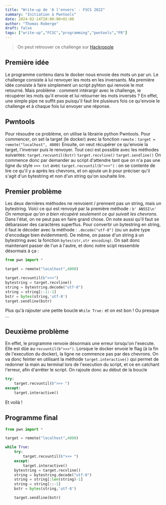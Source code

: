 ```yaml
---
title: "Write-up de 'A l'envers' - FSCS 2022"
summary: "Initiation à Pwntools"
date: 2024-02-14T20:00:00+01:00
author: "Thomas Roberge"
draft: false
tags: ["write-up","FCSC","programming","pwntools","FR"]
---
```


> On peut retrouver ce challenge sur [Hackropole](https://hackropole.fr/fr/challenges/misc/fcsc2022-misc-a-l-envers/)

## Première idée
Le programme contenu dans le docker nous envoie des mots un par un. Le challenge consiste à lui renvoyer les mots en les inversants. Ma première idée consiste à faire simplement un script pyhton qui renvoie le mot retourné. Mais problème : comment intérargir avec le challenge, ie récupérer les mots qu'il envoie et lui retourner les mots inversés ? En effet, une simple pipe ne suffit pas puisqu'il faut lire plusieurs fois ce qu'envoie le challenge et à chaque fois lui envoyer une réponse.

## Pwntools
Pour résoudre ce problème, on utilise la librairie python Pwntools. Pour commencer, on set la target (le docker) avec la fonction `remote` : `target = remote("localhost", 4000)`
Ensuite, on veut récupérer ce qu'envoie la target, l'inverser puis le renvoyer. Tout ceci est possible avec les méthodes suivantes:
`target.recvuntil(bstr)` `target.recvline()`  `target.sendline()`
On commence donc par demander au script d'attendre tant que on n'a pas une ligne du style `>>> txt` avec `target.recvuntil(b">>>")` : on se contente de lire ce qu'il y a après les chevrons, et on ajoute un _b_ pour préciser qu'il s'agit d'un bytestring et non d'un string qu'on souhaite lire.

## Premier problème
Les deux dernières méthodes ne renvoient / prennent pas un string, mais un bytestring. Voici ce qui est renvoyé par la première méthode :
`b' ANSSI\n'`
_On remarque qu'on a bien récupéré seulement ce qui suivait les chevrons_. Dans l'état, on ne peut pas en faire grand chose. On note aussi qu'il faut se débarasser des caractères superflus. Pour convertir un bytestring en string, il faut le décoder avec la méthode : `.decode("utf-8")` (ou un autre type d'encodage bien évidemment). De même, on passe d'un string à un bytestring avec la fonction `bytes(str,str encoding)`. On sait donc maintenant passer de l'un à l'autre, et donc notre scipt ressemble désormais à ça :

```py
from pwn import *

target = remote("localhost",4000)

target.recvuntil(b">>>")
bytestring = target.recvline()
string = bytestring.decode("utf-8")
string = string[:-1:-1]
bstr = bytes(string,'utf-8')
target.sendline(bstr)
```

Plus qu'à rajouter une petite boucle `While True:` et on est bon ! Ou presque ...

## Deuxième problème
En effet, le programme renvoie désormais une erreur lorsqu'on l'execute. Elle est dûe au `recvuntil(b">>>")`. Lorsque le docker envoie le flag (à la fin de l'execution du docker), la ligne ne commence pas par des chevrons. On va donc feinter en utilisant la méthode `target.interactive()` qui permet de redonner la main au terminal lors de l'execution du script, et ce en catchant l'erreur, afin d'arrêter le script. On rajoute donc au début de la boucle 

```py
try:      
    target.recvuntil(b">>> ")
except:
    target.interactive()
```


Et voilà ! 

## Programme final
```py
from pwn import *

target = remote("localhost",4000)

while True:
    try:      
        target.recvuntil(b">>> ")
    except:
        target.interactive()
    bytestring = target.recvline()
    string = bytestring.decode("utf-8")
    string = string[:len(string)-1]
    string = string[::-1]
    bstr = bytes(string,'utf-8')

    target.sendline(bstr)
```
